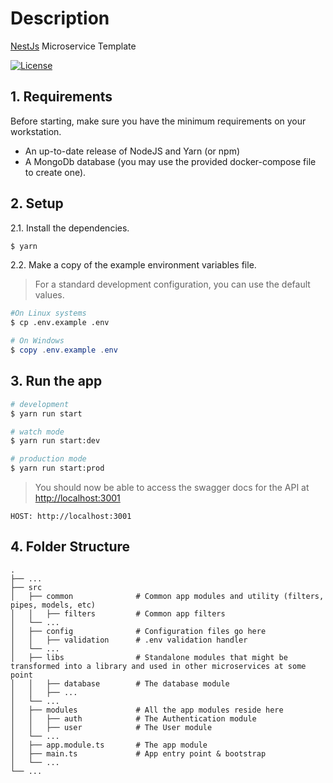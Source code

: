 # Description

[NestJs](https://github.com/nestjs/nest) Microservice Template

[![License](https://img.shields.io/github/license/alexberce/nest-js-template.svg)](https://github.com/alexberce/nest-js-template/blob/master/LICENSE)

## 1. Requirements

Before starting, make sure you have the minimum requirements on your workstation.

- An up-to-date release of NodeJS and Yarn (or npm)
- A MongoDb database (you may use the provided docker-compose file to create one).

## 2. Setup
2.1. Install the dependencies.

 ```bash
$ yarn
 ```

2.2. Make a copy of the example environment variables file.
> For a standard development configuration, you can use the default values.

```bash
#On Linux systems
$ cp .env.example .env
```

```powershell
# On Windows
$ copy .env.example .env
```

## 3. Run the app
```bash
# development
$ yarn run start
```
```bash
# watch mode
$ yarn run start:dev
```
```bash
# production mode
$ yarn run start:prod
```

> You should now be able to access the swagger docs for the API at [http://localhost:3001](http://localhost:3001)

```
HOST: http://localhost:3001
```

## 4. Folder Structure

    .
    ├── ...
    ├── src     
    │   ├── common              # Common app modules and utility (filters, pipes, models, etc)
    │   │   ├── filters         # Common app filters
    │   └── ...  
    │   ├── config              # Configuration files go here
    │   │   ├── validation      # .env validation handler
    │   └── ...                 
    │   ├── libs                # Standalone modules that might be transformed into a library and used in other microservices at some point
    │   │   ├── database        # The database module
    │   │   ├── ...             
    │   └── ...  
    │   ├── modules             # All the app modules reside here
    │   │   ├── auth            # The Authentication module
    │   │   ├── user            # The User module
    │   └── ...
    │   ├── app.module.ts       # The app module
    │   ├── main.ts             # App entry point & bootstrap
    │   └── ...                 
    └── ...
